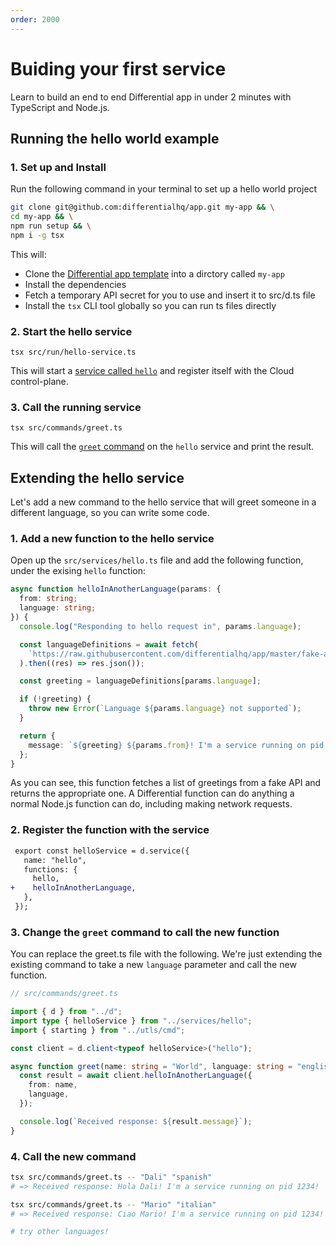 ```yaml
---
order: 2000
---
```


# Buiding your first service

Learn to build an end to end Differential app in under 2 minutes with TypeScript and Node.js.

## Running the hello world example

### 1. Set up and Install

Run the following command in your terminal to set up a hello world project

```bash
git clone git@github.com:differentialhq/app.git my-app && \
cd my-app && \
npm run setup && \
npm i -g tsx
```

This will:

- Clone the [Differential app template](https://github.com/differentialhq/app) into a dirctory called `my-app`
- Install the dependencies
- Fetch a temporary API secret for you to use and insert it to src/d.ts file
- Install the `tsx` CLI tool globally so you can run ts files directly

### 2. Start the hello service

```
tsx src/run/hello-service.ts
```

This will start a [service called `hello`](https://github.com/differentialhq/app/blob/master/src/services/hello.ts) and register itself with the Cloud control-plane.

### 3. Call the running service

```
tsx src/commands/greet.ts
```

This will call the [`greet` command](https://github.com/differentialhq/app/blob/master/src/commands/greet.ts) on the `hello` service and print the result.

## Extending the hello service

Let's add a new command to the hello service that will greet someone in a different language, so you can write some code.

### 1. Add a new function to the hello service

Open up the `src/services/hello.ts` file and add the following function, under the exising `hello` function:

```typescript
async function helloInAnotherLanguage(params: {
  from: string;
  language: string;
}) {
  console.log("Responding to hello request in", params.language);

  const languageDefinitions = await fetch(
    `https://raw.githubusercontent.com/differentialhq/app/master/fake-api/hello.json`,
  ).then((res) => res.json());

  const greeting = languageDefinitions[params.language];

  if (!greeting) {
    throw new Error(`Language ${params.language} not supported`);
  }

  return {
    message: `${greeting} ${params.from}! I'm a service running on pid ${process.pid}!`,
  };
}
```

As you can see, this function fetches a list of greetings from a fake API and returns the appropriate one. A Differential function can do anything a normal Node.js function can do, including making network requests.

### 2. Register the function with the service

```diff
 export const helloService = d.service({
   name: "hello",
   functions: {
     hello,
+    helloInAnotherLanguage,
   },
 });
```

### 3. Change the `greet` command to call the new function

You can replace the greet.ts file with the following. We're just extending the existing command to take a new `language` parameter and call the new function.

```typescript
// src/commands/greet.ts

import { d } from "../d";
import type { helloService } from "../services/hello";
import { starting } from "../utls/cmd";

const client = d.client<typeof helloService>("hello");

async function greet(name: string = "World", language: string = "english") {
  const result = await client.helloInAnotherLanguage({
    from: name,
    language,
  });

  console.log(`Received response: ${result.message}`);
}
```

### 4. Call the new command

```bash
tsx src/commands/greet.ts -- "Dali" "spanish"
# => Received response: Hola Dali! I'm a service running on pid 1234!

tsx src/commands/greet.ts -- "Mario" "italian"
# => Received response: Ciao Mario! I'm a service running on pid 1234!

# try other languages!
```
